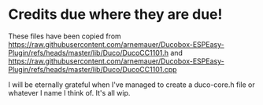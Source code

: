 # Credits due where they are due!
These files have been copied from
https://raw.githubusercontent.com/arnemauer/Ducobox-ESPEasy-Plugin/refs/heads/master/lib/Duco/DucoCC1101.h
and
https://raw.githubusercontent.com/arnemauer/Ducobox-ESPEasy-Plugin/refs/heads/master/lib/Duco/DucoCC1101.cpp

I will be eternally grateful when I've managed to create a duco-core.h file or whatever I name I think of. It's all wip.
